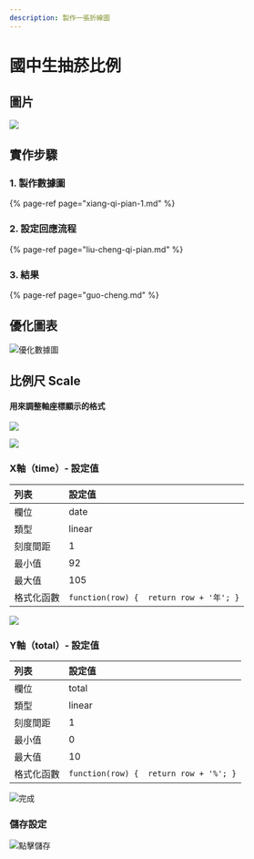 ```yaml
---
description: 製作一張折線圖
---
```


# 國中生抽菸比例

## 圖片

![](../../.gitbook/assets/chou-yan-bi-li-jian-yi-ban.png)

## 實作步驟

### 1. 製作數據圖

{% page-ref page="xiang-qi-pian-1.md" %}

### 2. 設定回應流程

{% page-ref page="liu-cheng-qi-pian.md" %}

### 3. 結果

{% page-ref page="guo-cheng.md" %}

## 優化圖表

![&#x512A;&#x5316;&#x6578;&#x64DA;&#x5716;](../../.gitbook/assets/chou-yan-bi-li-wan-zheng-ban.png)

## 比例尺 Scale 

#### 用來調整軸座標顯示的格式

![](../../.gitbook/assets/tu-bi-li-bi-li-chi.png)

![](../../.gitbook/assets/tu-bi-li-bi-li-chi-she-ding.png)

### X軸（time）- 設定值

| 列表 | 設定值 |
| :--- | :--- |
| 欄位 | date |
| 類型 | linear |
| 刻度間距 | 1 |
| 最小值 | 92 |
| 最大值 | 105 |
| 格式化函數 | `function(row) {  return row + '年'; }` |

![](../../.gitbook/assets/tu-bi-li-xzhou-bi-li-chi.png)

### Y軸（total）- 設定值

| 列表 | 設定值 |
| :--- | :--- |
| 欄位 | total |
| 類型 | linear |
| 刻度間距 | 1 |
| 最小值 | 0 |
| 最大值 | 10 |
| 格式化函數 | `function(row) {  return row + '%'; }` |

![&#x5B8C;&#x6210;](../../.gitbook/assets/chou-yan-bi-li-wan-zheng-ban.png)

### 儲存設定

![&#x9EDE;&#x64CA;&#x5132;&#x5B58;](../../.gitbook/assets/xuan-dan-lie-biao-chu-cun%20%281%29.png)

